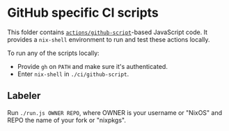 # GitHub specific CI scripts

This folder contains [`actions/github-script`](https://github.com/actions/github-script)-based JavaScript code.
It provides a `nix-shell` environment to run and test these actions locally.

To run any of the scripts locally:

- Provide `gh` on `PATH` and make sure it's authenticated.
- Enter `nix-shell` in `./ci/github-script`.

## Labeler

Run `./run.js OWNER REPO`, where OWNER is your username or "NixOS" and REPO the name of your fork or "nixpkgs".
